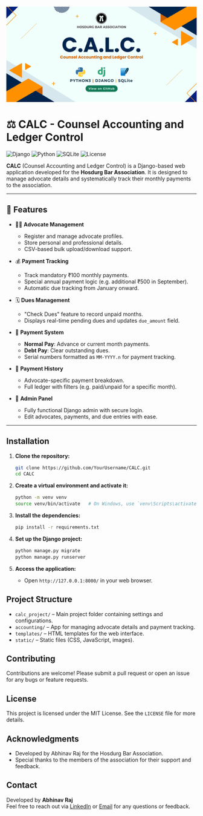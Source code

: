 ![CMS Icon](calc.png)

# ⚖️ CALC - Counsel Accounting and Ledger Control
![Django](https://img.shields.io/badge/Django-3.2-brightgreen.svg)
![Python](https://img.shields.io/badge/Python-3.9-blue.svg)
![SQLite](https://img.shields.io/badge/SQLite-3.35.5-lightgrey.svg)
![License](https://img.shields.io/badge/License-MIT-green.svg)

**CALC** (Counsel Accounting and Ledger Control) is a Django-based web application developed for the **Hosdurg Bar Association**. It is designed to manage advocate details and systematically track their monthly payments to the association.

---

## 🚀 Features

- 🧑‍⚖️ **Advocate Management**
  - Register and manage advocate profiles.
  - Store personal and professional details.
  - CSV-based bulk upload/download support.

- 💰 **Payment Tracking**
  - Track mandatory ₹100 monthly payments.
  - Special annual payment logic (e.g. additional ₹500 in September).
  - Automatic due tracking from January onward.

- 🗓 **Dues Management**
  - "Check Dues" feature to record unpaid months.
  - Displays real-time pending dues and updates `due_amount` field.

- 🧾 **Payment System**
  - **Normal Pay**: Advance or current month payments.
  - **Debt Pay**: Clear outstanding dues.
  - Serial numbers formatted as `MM-YYYY.n` for payment tracking.

- 📄 **Payment History**
  - Advocate-specific payment breakdown.
  - Full ledger with filters (e.g. paid/unpaid for a specific month).

- 🧠 **Admin Panel**
  - Fully functional Django admin with secure login.
  - Edit advocates, payments, and due entries with ease.

---

## Installation

1. **Clone the repository:**
   ```bash
   git clone https://github.com/YourUsername/CALC.git
   cd CALC
   ```

2. **Create a virtual environment and activate it:**
   ```bash
   python -m venv venv
   source venv/bin/activate   # On Windows, use `venv\Scripts\activate`
   ```

3. **Install the dependencies:**
   ```bash
   pip install -r requirements.txt
   ```

4. **Set up the Django project:**
   ```bash
   python manage.py migrate
   python manage.py runserver
   ```

5. **Access the application:**
   - Open `http://127.0.0.1:8000/` in your web browser.

## Project Structure

- `calc_project/` – Main project folder containing settings and configurations.
- `accounting/` – App for managing advocate details and payment tracking.
- `templates/` – HTML templates for the web interface.
- `static/` – Static files (CSS, JavaScript, images).

## Contributing

Contributions are welcome! Please submit a pull request or open an issue for any bugs or feature requests.

## License

This project is licensed under the MIT License. See the `LICENSE` file for more details.

## Acknowledgments

- Developed by Abhinav Raj for the Hosdurg Bar Association.
- Special thanks to the members of the association for their support and feedback.

## Contact

Developed by **Abhinav Raj**  
Feel free to reach out via [LinkedIn](https://www.linkedin.com/in/arj010/) or [Email](mailto:abhinavmuzhakom@gmail.com) for any questions or feedback.


